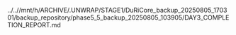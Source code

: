 ../..//mnt/h/ARCHIVE/.UNWRAP/STAGE1/DuRiCore_backup_20250805_170301/backup_repository/phase5_5_backup_20250805_103905/DAY3_COMPLETION_REPORT.md